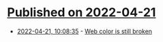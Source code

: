# [Published on 2022-04-21](index.md)

* [2022-04-21, 10:08:35](https://news.ycombinator.com/item?id=31107643) - [Web color is still broken](https://webcolorisstillbroken.com/)
